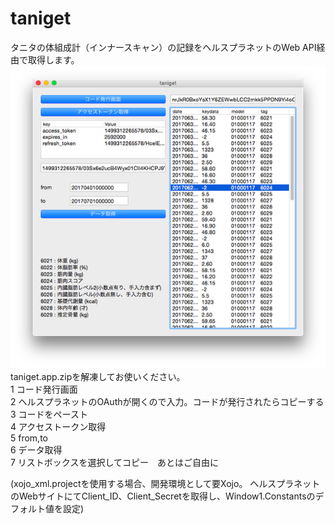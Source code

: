 # taniget
タニタの体組成計（インナースキャン）の記録をヘルスプラネットのWeb API経由で取得します。<br>
<img src="https://github.com/p72/taniget/blob/master/taniget.png"><br>
taniget.app.zipを解凍してお使いください。<br>
1 コード発行画面<br>
2 ヘルスプラネットのOAuthが開くので入力。コードが発行されたらコピーする<br>
3 コードをペースト<br>
4 アクセストークン取得<br>
5 from,to<br>
6 データ取得<br>
7 リストボックスを選択してコピー　あとはご自由に<br>

(xojo_xml.projectを使用する場合、開発環境として要Xojo。
ヘルスプラネットのWebサイトにてClient_ID、Client_Secretを取得し、Window1.Constantsのデフォルト値を設定)
